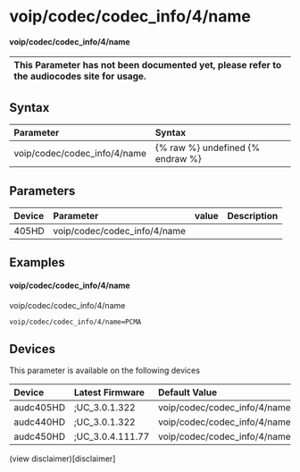 ﻿---
description: voip/codec/codec_info/4/name
search: false
---

# voip/codec/codec_info/4/name

#### voip/codec/codec_info/4/name


| This Parameter has not been documented yet, please refer to the audiocodes site for usage.  |
| :--- |

## Syntax
| Parameter | Syntax |
| :--- | :--- |
|voip/codec/codec_info/4/name | {% raw %} undefined {% endraw %} |

## Parameters
|Device|Parameter|value|Description|
|:---|:---|:---|:---|
| 405HD | voip/codec/codec_info/4/name |  |  |

## Examples
#### voip/codec/codec_info/4/name

voip/codec/codec_info/4/name

```
voip/codec/codec_info/4/name=PCMA
```

## Devices
This parameter is available on the following devices

| Device | Latest Firmware | Default Value |
|:---|:---|:---|
| audc405HD | ;UC_3.0.1.322 | voip/codec/codec_info/4/name=PCMA 
| audc440HD | ;UC_3.0.1.322 | voip/codec/codec_info/4/name=PCMA 
| audc450HD | ;UC_3.0.4.111.77 | voip/codec/codec_info/4/name=PCMA 

(view disclaimer)[disclaimer]
